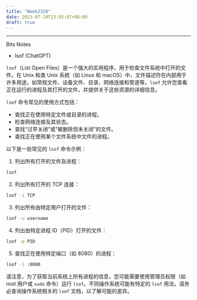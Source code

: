 ```yaml
---
title: "Week2328"
date: 2023-07-10T23:03:07+08:00
draft: true
---
```


---
Bits Notes

+ lsof (ChatGPT)

`lsof`（List Open Files）是一个强大的实用程序，用于检查文件系统中打开的文件。在 Unix 和类 Unix 系统（如 Linux 和 macOS）中，文件描述符在内部用于许多用途，如常规文件、设备文件、目录、网络连接和管道等。`lsof` 允许您查看正在运行的进程及其打开的文件，并提供关于这些资源的详细信息。

`lsof` 命令常见的使用方式包括：

- 查找正在使用特定文件或目录的进程。
- 检查网络连接及其状态。
- 查找“过早关闭”或“被删除但未关闭”的文件。
- 查找正在使用某个文件系统中文件的进程。

以下是一些常见的 `lsof` 命令示例：

1. 列出所有打开的文件及进程：

```bash
lsof
```

2. 列出所有打开的 TCP 连接：

```bash
lsof -i TCP
```

3. 列出所有由特定用户打开的文件：

```bash
lsof -u username
```

4. 列出由特定进程 ID（PID）打开的文件：

```bash
lsof -p PID
```

5. 查找正在使用特定端口（如 8080）的进程：

```bash
lsof -i :8080
```

请注意，为了获取当前系统上所有进程的信息，您可能需要使用管理员权限（如 root 用户或 `sudo` 命令）运行 `lsof`。不同操作系统可能有特定的 `lsof` 用法，请务必查询操作系统相关的 `lsof` 文档，以了解可能的差异。

